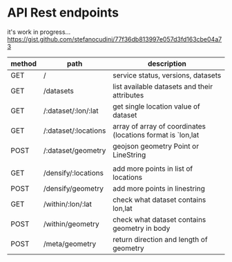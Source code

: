 # API Rest endpoints

it's work in progress...
https://gist.github.com/stefanocudini/77f36db813997e057d3fd163cbe04a73

|method| path                 | description  |
|------|----------------------|--------------|
| GET  | /                    | service status, versions, datasets |
| GET  | /datasets            | list available datasets and their attributes |
| GET  | /:dataset/:lon/:lat  | get single location value of dataset |
| GET  | /:dataset/:locations | array of array of coordinates (locations format is `lon,lat|lon,lat|lon,lat`) |
| POST | /:dataset/geometry   | geojson geometry Point or LineString |
|      |                      | |
| GET  | /densify/:locations  | add more points in list of locations |
| POST | /densify/geometry    | add more points in linestring |
| GET  | /within/:lon/:lat    | check what dataset contains lon,lat |
| POST | /within/geometry     | check what dataset contains geometry in body |
| POST | /meta/geometry       | return direction and length of geometry |
